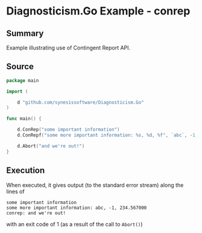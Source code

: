 # Diagnosticism.Go Example - **conrep**

## Summary

Example illustrating use of Contingent Report API.

## Source

``` Go
package main

import (

	d "github.com/synesissoftware/Diagnosticism.Go"
)

func main() {

	d.ConRep("some important information")
	d.ConRepf("some more important information: %s, %d, %f", `abc`, -1, 234.567)

	d.Abort("and we're out!")
}
```

## Execution

When executed, it gives output (to the standard error stream) along the lines of

```
some important information
some more important information: abc, -1, 234.567000
conrep: and we're out!
```

with an exit code of 1 (as a result of the call to ``Abort()``)


<!-- ########################### end of file ########################### -->

